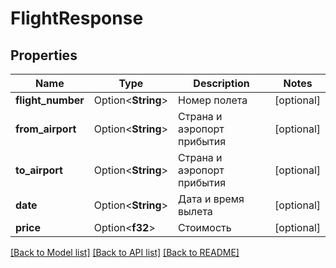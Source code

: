 # FlightResponse

## Properties

Name | Type | Description | Notes
------------ | ------------- | ------------- | -------------
**flight_number** | Option<**String**> | Номер полета | [optional]
**from_airport** | Option<**String**> | Страна и аэропорт прибытия | [optional]
**to_airport** | Option<**String**> | Страна и аэропорт прибытия | [optional]
**date** | Option<**String**> | Дата и время вылета | [optional]
**price** | Option<**f32**> | Стоимость | [optional]

[[Back to Model list]](../README.md#documentation-for-models) [[Back to API list]](../README.md#documentation-for-api-endpoints) [[Back to README]](../README.md)


